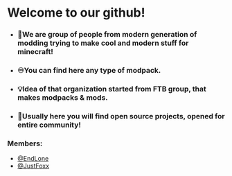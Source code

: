 # Welcome to our github!

- ### 👥We are group of people from modern generation of modding trying to make cool and modern stuff for minecraft!
- ### ♾You can find here any type of modpack.
- ### 💡Idea of that organization started from FTB group, that makes modpacks & mods.
- ### 🥰Usually here you will find open source projects, opened for entire community!

### Members:
- [@EndLone](https://github.com/EndLone)
- [@JustFoxx](https://github.com/JustFoxx)
